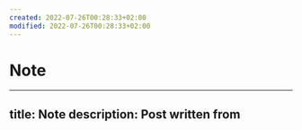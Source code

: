 ```yaml
---
created: 2022-07-26T00:28:33+02:00
modified: 2022-07-26T00:28:33+02:00
---
```


# Note

---
title: Note
description: Post written from 
---
